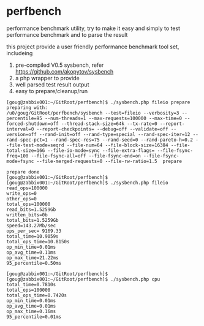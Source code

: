 # perfbench
performance benchmark utility, try to make it easy and simply to test performance benchmark and to parse the result

this project provide a user friendly performance benchmark tool set, includeing

1. pre-compiled V0.5 sysbench, refer https://github.com/akopytov/sysbench 
2. a php wrapper to provide
  1. well parsed test result output
  2. easy to prepare/cleanup/run

```
[goug@zabbix001:~/GitRoot/perfbench]$ ./sysbench.php fileio prepare
preparing with:
/u0/goug/GitRoot/perfbench/sysbench --test=fileio --verbosity=3 --percentile=95 --num-threads=1 --max-requests=100000 --max-time=0 --forced-shutdown=off --thread-stack-size=64k --tx-rate=0 --report-interval=0 --report-checkpoints= --debug=off --validate=off --version=off --rand-init=off --rand-type=special --rand-spec-iter=12 --rand-spec-pct=1 --rand-spec-res=75 --rand-seed=0 --rand-pareto-h=0.2 --file-test-mode=seqrd --file-num=64 --file-block-size=16384 --file-total-size=16G --file-io-mode=sync --file-extra-flags= --file-fsync-freq=100 --file-fsync-all=off --file-fsync-end=on --file-fsync-mode=fsync --file-merged-requests=0 --file-rw-ratio=1.5  prepare

prepare done
[goug@zabbix001:~/GitRoot/perfbench]$
[goug@zabbix001:~/GitRoot/perfbench]$ ./sysbench.php fileio
read_ops=100000
write_ops=0
other_ops=0
total_ops=100000
read_bits=1.5259Gb
written_bits=0b
total_bits=1.5259Gb
speed=143.27Mb/sec
ops_per_sec= 9169.33
total_time=10.9059s
total_ops_time=10.8150s
op_min_time=0.01ms
op_avg_time=0.11ms
op_max_time=21.22ms
95_percentile=0.50ms

[goug@zabbix001:~/GitRoot/perfbench]$
[goug@zabbix001:~/GitRoot/perfbench]$ ./sysbench.php cpu
total_time=0.7810s
total_ops=100000
total_ops_time=0.7420s
op_min_time=0.01ms
op_avg_time=0.01ms
op_max_time=0.16ms
95_percentile=0.01ms
```
